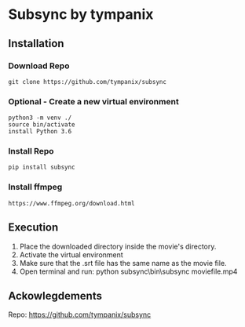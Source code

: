 # Subsync by tympanix

## Installation
    
### Download Repo
    git clone https://github.com/tympanix/subsync
    
### Optional - Create a new virtual environment
    python3 -m venv ./
    source bin/activate
    install Python 3.6
    
### Install Repo
    pip install subsync

### Install ffmpeg
    https://www.ffmpeg.org/download.html

## Execution

1. Place the downloaded directory inside the movie's directory.
2. Activate the virtual environment
3. Make sure that the .srt file has the same name as the movie file.
4. Open terminal and run: 
        python subsync\bin\subsync moviefile.mp4

## Ackowlegdements
Repo: https://github.com/tympanix/subsync
